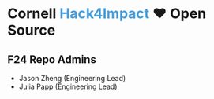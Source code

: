 # Cornell <span style="color: #489dd9">Hack4Impact</span> ❤️ Open Source

## F24 Repo Admins
- Jason Zheng (Engineering Lead)
- Julia Papp (Engineering Lead)


